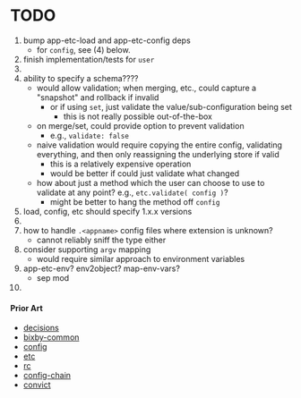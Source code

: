 TODO
====

1. bump app-etc-load and app-etc-config deps
	-	for `config`, see (4) below.
2. finish implementation/tests for `user`
3. 
4. ability to specify a schema????
	-	would allow validation; when merging, etc., could capture a "snapshot" and rollback if invalid
		-	or if using `set`, just validate the value/sub-configuration being set
			-	this is not really possible out-of-the-box
	-	on merge/set, could provide option to prevent validation
		-	e.g., `validate: false`
	- 	naive validation would require copying the entire config, validating everything, and then only reassigning the underlying store if valid
		-	this is a relatively expensive operation
		-	would be better if could just validate what changed
	-	how about just a method which the user can choose to use to validate at any point? e.g., `etc.validate( config )`?
		-	might be better to hang the method off `config`
5. load, config, etc should specify 1.x.x versions
6. 
7. how to handle `.<appname>` config files where extension is unknown?
	-	cannot reliably sniff the type either
8. consider supporting `argv` mapping
	-	would require similar approach to environment variables
9. app-etc-env? env2object? map-env-vars?
	- 	sep mod
10. 


#### Prior Art

*	[decisions](https://github.com/jaredhanson/node-decisions)
*	[bixby-common](https://github.com/bixbyjs/bixby-common)
*	[config](https://github.com/lorenwest/node-config)
*	[etc](https://github.com/cpsubrian/node-etc)
*	[rc](https://github.com/dominictarr/rc)
*	[config-chain](https://github.com/dominictarr/config-chain)
*	[convict](https://github.com/mozilla/node-convict)
